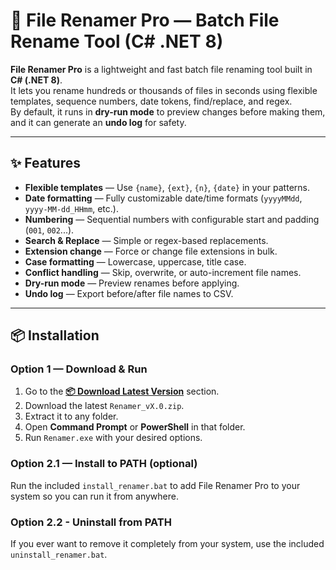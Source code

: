 # 📂 File Renamer Pro — Batch File Rename Tool (C# .NET 8)

**File Renamer Pro** is a lightweight and fast batch file renaming tool built in **C# (.NET 8)**.  
It lets you rename hundreds or thousands of files in seconds using flexible templates, sequence numbers, date tokens, find/replace, and regex.  
By default, it runs in **dry-run mode** to preview changes before making them, and it can generate an **undo log** for safety.

---

## ✨ Features
- **Flexible templates** — Use `{name}`, `{ext}`, `{n}`, `{date}` in your patterns.
- **Date formatting** — Fully customizable date/time formats (`yyyyMMdd`, `yyyy-MM-dd_HHmm`, etc.).
- **Numbering** — Sequential numbers with configurable start and padding (`001`, `002`...).
- **Search & Replace** — Simple or regex-based replacements.
- **Extension change** — Force or change file extensions in bulk.
- **Case formatting** — Lowercase, uppercase, title case.
- **Conflict handling** — Skip, overwrite, or auto-increment file names.
- **Dry-run mode** — Preview renames before applying.
- **Undo log** — Export before/after file names to CSV.

---

## 📦 Installation

### Option 1 — Download & Run
1. Go to the **[📦 Download Latest Version](releases)** section.
2. Download the latest `Renamer_vX.0.zip`.
3. Extract it to any folder.
4. Open **Command Prompt** or **PowerShell** in that folder.
5. Run `Renamer.exe` with your desired options.

### Option 2.1 — Install to PATH (optional)
Run the included `install_renamer.bat` to add File Renamer Pro to your system so you can run it from anywhere.

### Option 2.2 - Uninstall from PATH
If you ever want to remove it completely from your system, use the included `uninstall_renamer.bat`. 

